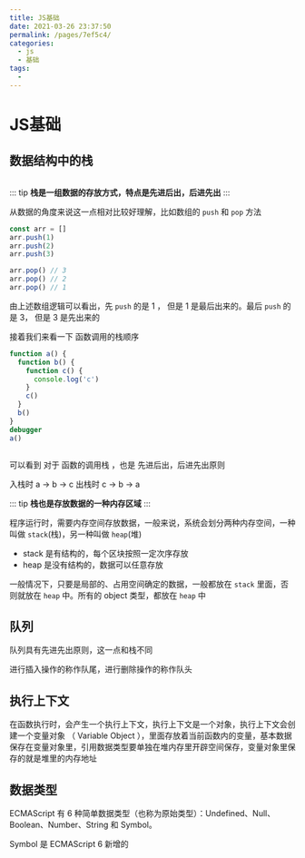 ```yaml
---
title: JS基础
date: 2021-03-26 23:37:50
permalink: /pages/7ef5c4/
categories:
  - js
  - 基础
tags:
  - 
---
```

# JS基础 


## 数据结构中的栈

<img style="background: #f3f3f3;"  :src="$withBase('/assets/data_stack.svg')" />

::: tip
**栈是一组数据的存放方式，特点是先进后出，后进先出**
:::

从数据的角度来说这一点相对比较好理解，比如数组的 `push` 和 `pop` 方法

```js
const arr = []
arr.push(1)
arr.push(2)
arr.push(3)

arr.pop() // 3
arr.pop() // 2
arr.pop() // 1
```

由上述数组逻辑可以看出，先 `push` 的是 1 ， 但是 1 是最后出来的。最后 `push` 的是 3， 但是 3 是先出来的


接着我们来看一下 函数调用的栈顺序
```js
function a() {
  function b() {
    function c() {
      console.log('c')
    }
    c()
  }
  b()
}
debugger
a()
```

<img  :src="$withBase('/assets/func_stack.gif')" />

可以看到 对于 函数的调用栈 ，也是 先进后出，后进先出原则

入栈时 a -> b -> c
出栈时 c -> b -> a

::: tip
**栈也是存放数据的一种内存区域**
:::

程序运行时，需要内存空间存放数据，一般来说，系统会划分两种内存空间，一种叫做 `stack`(栈)，另一种叫做 `heap`(堆)
- stack 是有结构的，每个区块按照一定次序存放
- heap 是没有结构的，数据可以任意存放

一般情况下，只要是局部的、占用空间确定的数据，一般都放在 `stack` 里面，否则就放在 `heap` 中。所有的 object 类型，都放在 `heap` 中

## 队列

队列具有先进先出原则，这一点和栈不同

进行插入操作的称作队尾，进行删除操作的称作队头

## 执行上下文
在函数执行时，会产生一个执行上下文，执行上下文是一个对象，执行上下文会创建一个变量对象 （ Variable Object ），里面存放着当前函数内的变量，基本数据保存在变量对象里，引用数据类型要单独在堆内存里开辟空间保存，变量对象里保存的就是堆里的内存地址

## 数据类型
ECMAScript 有 6 种简单数据类型（也称为原始类型）：Undefined、Null、Boolean、Number、String 和 Symbol。

Symbol 是 ECMAScript 6 新增的
